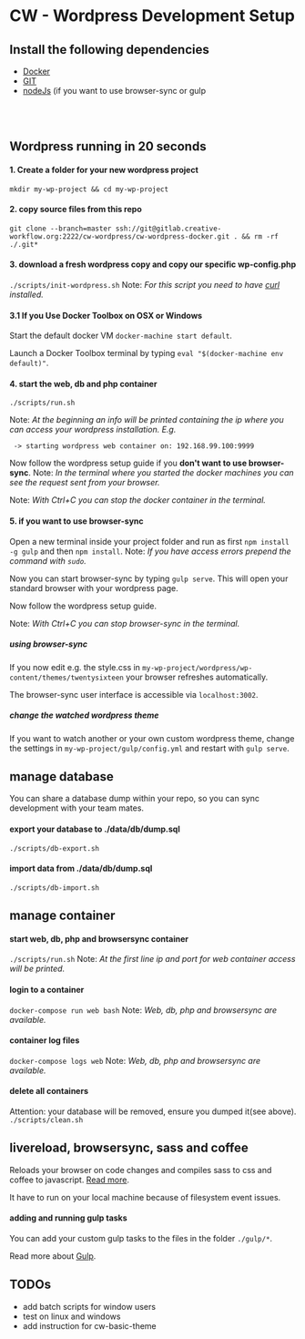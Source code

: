 # CW - Wordpress Development Setup

## Install the following dependencies
  * [Docker](https://docs.docker.com/engine/installation)
  * [GIT](https://git-scm.com/book/en/v2/Getting-Started-Installing-Git)
  * [nodeJs](https://nodejs.org) (if you want to use browser-sync or gulp
<br>
<br>


## Wordpress running in 20 seconds

#### 1. Create a folder for your new wordpress project
``mkdir my-wp-project && cd my-wp-project``


#### 2. copy source files from this repo
``git clone --branch=master ssh://git@gitlab.creative-workflow.org:2222/cw-wordpress/cw-wordpress-docker.git . && rm -rf ./.git*``

#### 3. download a fresh wordpress copy and copy our specific wp-config.php
``./scripts/init-wordpress.sh`` Note: *For this script you need to have [curl](https://curl.haxx.se/) installed.*

#### 3.1 If you Use Docker Toolbox  on OSX or Windows
Start the default docker VM ``docker-machine start default``.

Launch a Docker Toolbox terminal by typing ``eval "$(docker-machine env default)"``.

#### 4. start the web, db and php container
``./scripts/run.sh``

Note: *At the beginning an info will be printed containing the ip where you can access your wordpress installation. E.g.*

```
 -> starting wordpress web container on: 192.168.99.100:9999
 ```

 Now follow the wordpress setup guide if you **don't want to use browser-sync**. Note: *In the terminal where you started the docker machines you can see the request sent from your browser.*

 Note: *With Ctrl+C you can stop the docker container in the terminal.*

#### 5. if you want to use browser-sync
Open a new terminal inside your project folder and run as first ``npm install -g gulp`` and then ``npm install``. Note: *If you have access errors prepend the command with ``sudo``.*

Now you can start browser-sync by typing ``gulp serve``. This will open your standard browser with your wordpress page.

Now follow the wordpress setup guide.

Note: *With Ctrl+C you can stop browser-sync in the terminal.*

##### using browser-sync

If you now edit e.g. the style.css in ``my-wp-project/wordpress/wp-content/themes/twentysixteen`` your browser refreshes automatically.

The browser-sync user interface is accessible via ``localhost:3002``.

##### change the watched wordpress theme

If you want to watch another or your own custom wordpress theme, change the settings in ``my-wp-project/gulp/config.yml`` and restart with ``gulp serve``.

## manage database
You can share a database dump within your repo, so you can sync development with your team mates.
#### export your database to ./data/db/dump.sql
``./scripts/db-export.sh``

#### import data from ./data/db/dump.sql
``./scripts/db-import.sh``

## manage container
#### start web, db, php and browsersync container
``./scripts/run.sh`` Note: *At the first line ip and port for web container access will be printed.*

#### login to a container
``docker-compose run web bash`` Note: *Web, db, php and browsersync are available.*

#### container log files
``docker-compose logs web`` Note: *Web, db, php and browsersync are available.*

#### delete all containers
Attention: your database will be removed, ensure you dumped it(see above).
``./scripts/clean.sh``

## livereload, browsersync, sass and coffee
Reloads your browser on code changes and compiles sass to css and coffee to javascript. [Read more](https://www.browsersync.io/).

It have to run on your local machine because of filesystem event issues.

#### adding and running gulp tasks
You can add your custom gulp tasks to the files in the folder ``./gulp/*``.

Read more about [Gulp](https://github.com/gulpjs/gulp/blob/master/docs/API.md).

## TODOs
  * add batch scripts for window users
  * test on linux and windows
  * add instruction for cw-basic-theme
